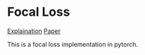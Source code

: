 # Focal Loss 

[Explaination](https://www.hawspiral.com/2019/01/12/Losses%20of%20Pytorch%20and%20Focal%20Loss/)
[Paper](https://arxiv.org/abs/1708.02002)

This is a focal loss implementation in pytorch.
